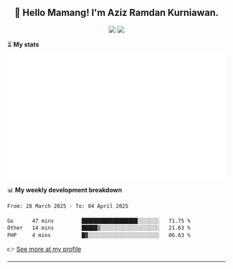 <h2 align="center">👋 Hello Mamang! I'm Aziz Ramdan Kurniawan.</h2>  
<p align="center">
  <img src="https://komarev.com/ghpvc/?username=azizramdan">
  <img src="https://wakatime.com/badge/user/90056fa0-4c31-4eca-954e-2a3ac05896f9.svg">
</p>
    
⏳ **My stats**  
![](https://raw.githubusercontent.com/azizramdan/github-stats/master/generated/overview.svg#gh-dark-mode-only)

📊 **My weekly development breakdown**
<!--START_SECTION:waka-->

```txt
From: 28 March 2025 - To: 04 April 2025

Go      47 mins         ██████████████████░░░░░░░   71.75 %
Other   14 mins         █████▒░░░░░░░░░░░░░░░░░░░   21.63 %
PHP     4 mins          █▓░░░░░░░░░░░░░░░░░░░░░░░   06.63 %
```

<!--END_SECTION:waka-->
👉 [See more at my profile](https://wakatime.com/@azizramdan)
***
